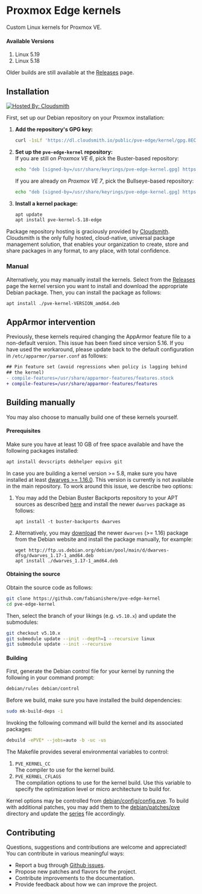 # Proxmox Edge kernels
Custom Linux kernels for Proxmox VE.

#### Available Versions
1. Linux 5.19
1. Linux 5.18

Older builds are still available at the [Releases](https://github.com/fabianishere/pve-edge-kernel/releases) page.

## Installation
[![Hosted By: Cloudsmith](https://img.shields.io/badge/OSS%20hosting%20by-cloudsmith-blue?logo=cloudsmith&style=flat-square)](https://cloudsmith.com)

First, set up our Debian repository on your Proxmox installation: 
1. **Add the repository's GPG key:**  
   ```bash
   curl -1sLf 'https://dl.cloudsmith.io/public/pve-edge/kernel/gpg.8EC01CCF309B98E7.key' | gpg --dearmor -o /usr/share/keyrings/pve-edge-kernel.gpg
   ```
2. **Set up the `pve-edge-kernel` repository:**  
   If you are still on _Proxmox VE 6_, pick the Buster-based repository:
   ```bash
   echo "deb [signed-by=/usr/share/keyrings/pve-edge-kernel.gpg] https://dl.cloudsmith.io/public/pve-edge/kernel/deb/debian buster main" > /etc/apt/sources.list.d/pve-edge-kernel.list
   ```
   If you are already on _Proxmox VE 7_, pick the Bullseye-based repository:
   ```bash
   echo "deb [signed-by=/usr/share/keyrings/pve-edge-kernel.gpg] https://dl.cloudsmith.io/public/pve-edge/kernel/deb/debian bullseye main" > /etc/apt/sources.list.d/pve-edge-kernel.list
   ```
3. **Install a kernel package:**  
   ```bash
   apt update
   apt install pve-kernel-5.18-edge
   ```

Package repository hosting is graciously provided by  [Cloudsmith](https://cloudsmith.com).
Cloudsmith is the only fully hosted, cloud-native, universal package management solution, that
enables your organization to create, store and share packages in any format, to any place, with total
confidence.

### Manual
Alternatively, you may manually install the kernels. Select from the [Releases](https://github.com/fabianishere/pve-edge-kernel/releases)
page the kernel version you want to install and download the appropriate Debian package.
Then, you can install the package as follows:

```sh
apt install ./pve-kernel-VERSION_amd64.deb
```

## AppArmor intervention
Previously, these kernels required changing the AppArmor feature file to a non-default version.
This issue has been fixed since version 5.16.
If you have used the workaround, please update back to the default configuration in `/etc/apparmor/parser.conf` as follows:
```diff
## Pin feature set (avoid regressions when policy is lagging behind
## the kernel) 
- compile-features=/usr/share/apparmor-features/features.stock
+ compile-features=/usr/share/apparmor-features/features
```

## Building manually
You may also choose to manually build one of these kernels yourself.

#### Prerequisites
Make sure you have at least 10 GB of free space available and have the following
packages installed:

```bash
apt install devscripts debhelper equivs git
```
In case you are building a kernel version >= 5.8, make sure you have installed
at least [dwarves >= 1.16.0](https://packages.debian.org/bullseye/dwarves).
This version is currently is not available in the main repository.
To work around this issue, we describe two options:

1. You may add the Debian Buster Backports repository to your APT sources as described
   [here](https://backports.debian.org/Instructions/) and install the
   newer `dwarves` package as follows:
   ```shell
   apt install -t buster-backports dwarves
   ```
2. Alternatively, you may [download](https://packages.debian.org/bullseye/dwarves)
   the newer `dwarves` (>= 1.16) package from the Debian website and install the
   package manually, for example:
   ```shell
   wget http://ftp.us.debian.org/debian/pool/main/d/dwarves-dfsg/dwarves_1.17-1_amd64.deb
   apt install ./dwarves_1.17-1_amd64.deb
   ```

#### Obtaining the source
Obtain the source code as follows:
```bash
git clone https://github.com/fabianishere/pve-edge-kernel
cd pve-edge-kernel
```
Then, select the branch of your likings (e.g. `v5.10.x`) and update the submodules:
```bash
git checkout v5.10.x
git submodule update --init --depth=1 --recursive linux
git submodule update --init --recursive
```

#### Building
First, generate the Debian control file for your kernel by running the following
in your command prompt:
```bash
debian/rules debian/control
```
Before we build, make sure you have installed the build dependencies:
```bash
sudo mk-build-deps -i
```
Invoking the following command will build the kernel and its associated packages:
```bash
debuild -ePVE* --jobs=auto -b -uc -us
```
The Makefile provides several environmental variables to control:

1. `PVE_KERNEL_CC`  
   The compiler to use for the kernel build.
2. `PVE_KERNEL_CFLAGS`  
   The compilation options to use for the kernel build. Use this variable to specify
   the optimization level or micro architecture to build for.

Kernel options may be controlled from [debian/config/config.pve](debian/config/config.pve). To build with
additional patches, you may add them to the [debian/patches/pve](debian/patches/pve) directory
and update the [series](debian/patches/series.linux) file accordingly.

## Contributing
Questions, suggestions and contributions are welcome and appreciated!
You can contribute in various meaningful ways:

* Report a bug through [Github issues](https://github.com/fabianishere/pve-edge-kernel/issues).
* Propose new patches and flavors for the project.
* Contribute improvements to the documentation.
* Provide feedback about how we can improve the project.

